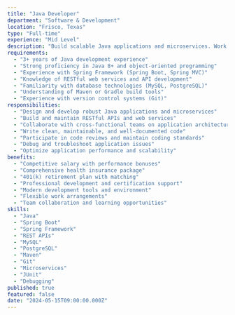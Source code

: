 ```yaml
---
title: "Java Developer"
department: "Software & Development"
location: "Frisco, Texas"
type: "Full-time"
experience: "Mid Level"
description: "Build scalable Java applications and microservices. Work with Spring Framework, REST APIs, and enterprise-grade solutions for our diverse client base."
requirements:
  - "3+ years of Java development experience"
  - "Strong proficiency in Java 8+ and object-oriented programming"
  - "Experience with Spring Framework (Spring Boot, Spring MVC)"
  - "Knowledge of RESTful web services and API development"
  - "Familiarity with database technologies (MySQL, PostgreSQL)"
  - "Understanding of Maven or Gradle build tools"
  - "Experience with version control systems (Git)"
responsibilities:
  - "Design and develop robust Java applications and microservices"
  - "Build and maintain RESTful APIs and web services"
  - "Collaborate with cross-functional teams on application architecture"
  - "Write clean, maintainable, and well-documented code"
  - "Participate in code reviews and maintain coding standards"
  - "Debug and troubleshoot application issues"
  - "Optimize application performance and scalability"
benefits:
  - "Competitive salary with performance bonuses"
  - "Comprehensive health insurance package"
  - "401(k) retirement plan with matching"
  - "Professional development and certification support"
  - "Modern development tools and environment"
  - "Flexible work arrangements"
  - "Team collaboration and learning opportunities"
skills:
  - "Java"
  - "Spring Boot"
  - "Spring Framework"
  - "REST APIs"
  - "MySQL"
  - "PostgreSQL"
  - "Maven"
  - "Git"
  - "Microservices"
  - "JUnit"
  - "Debugging"
published: true
featured: false
date: "2024-05-15T09:00:00.000Z"
---
```

